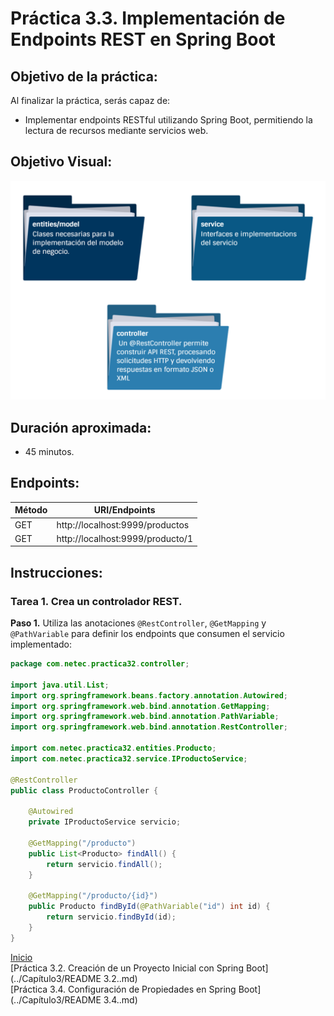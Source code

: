 # Práctica 3.3. Implementación de Endpoints REST en Spring Boot 

## Objetivo de la práctica:
Al finalizar la práctica, serás capaz de:
- Implementar endpoints RESTful utilizando Spring Boot, permitiendo la lectura de recursos mediante servicios web.

## Objetivo Visual:

<div style="text-align: center;">
    <img src="../images/ro3.png" alt="Spring Tool Suite">
</div>

## Duración aproximada:
- 45 minutos.

## Endpoints:

| Método | URI/Endpoints                      |
|--------|------------------------------------|
| GET    | http://localhost:9999/productos    |
| GET    | http://localhost:9999/producto/1   |


## Instrucciones: 

### Tarea 1. Crea un controlador REST.

**Paso 1.** Utiliza las anotaciones `@RestController`, `@GetMapping` y `@PathVariable` para definir los endpoints que consumen el servicio implementado:


```java
package com.netec.practica32.controller;

import java.util.List;
import org.springframework.beans.factory.annotation.Autowired;
import org.springframework.web.bind.annotation.GetMapping;
import org.springframework.web.bind.annotation.PathVariable;
import org.springframework.web.bind.annotation.RestController;

import com.netec.practica32.entities.Producto;
import com.netec.practica32.service.IProductoService;

@RestController
public class ProductoController {

    @Autowired
    private IProductoService servicio;

    @GetMapping("/producto")
    public List<Producto> findAll() {
        return servicio.findAll();
    }

    @GetMapping("/producto/{id}")
    public Producto findById(@PathVariable("id") int id) {
        return servicio.findById(id);
    }
}

```
[Inicio](../README.md)<br>
[Práctica 3.2. Creación de un Proyecto Inicial con Spring Boot](../Capítulo3/README 3.2..md)<br>
[Práctica 3.4. Configuración de Propiedades en Spring Boot](../Capítulo3/README 3.4..md)<br>
